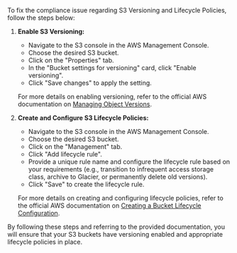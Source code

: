 To fix the compliance issue regarding S3 Versioning and Lifecycle Policies, follow the steps below:

1. **Enable S3 Versioning:**
   - Navigate to the S3 console in the AWS Management Console.
   - Choose the desired S3 bucket.
   - Click on the "Properties" tab.
   - In the "Bucket settings for versioning" card, click "Enable versioning".
   - Click "Save changes" to apply the setting.

   For more details on enabling versioning, refer to the official AWS documentation on [Managing Object Versions](https://docs.aws.amazon.com/AmazonS3/latest/userguide/EnableVersioning.html).

2. **Create and Configure S3 Lifecycle Policies:**
   - Navigate to the S3 console in the AWS Management Console.
   - Choose the desired S3 bucket.
   - Click on the "Management" tab.
   - Click "Add lifecycle rule".
   - Provide a unique rule name and configure the lifecycle rule based on your requirements (e.g., transition to infrequent access storage class, archive to Glacier, or permanently delete old versions).
   - Click "Save" to create the lifecycle rule.

   For more details on creating and configuring lifecycle policies, refer to the official AWS documentation on [Creating a Bucket Lifecycle Configuration](https://docs.aws.amazon.com/AmazonS3/latest/userguide/create-lifecycle-configuration.html).

By following these steps and referring to the provided documentation, you will ensure that your S3 buckets have versioning enabled and appropriate lifecycle policies in place.
